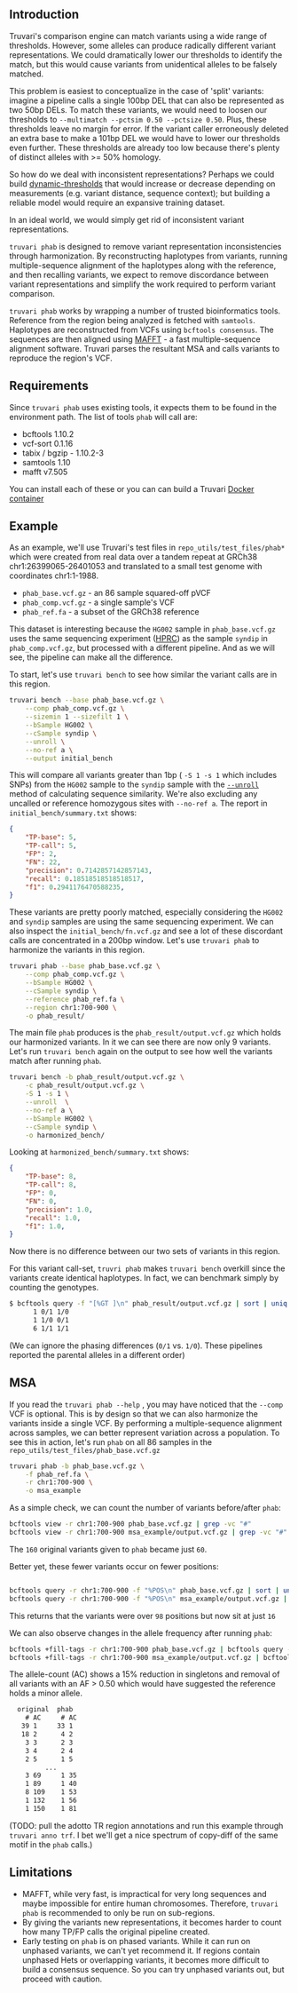 Introduction
------------

Truvari's comparison engine can match variants using a wide range of thresholds. However, some alleles can produce radically different variant representations. We could dramatically lower our thresholds to identify the match, but this would cause variants from unidentical alleles to be falsely matched. 

This problem is easiest to conceptualize in the case of 'split' variants: imagine a pipeline calls a single 100bp DEL that can also be represented as two 50bp DELs. To match these variants, we would need to loosen our thresholds to `--multimatch --pctsim 0.50 --pctsize 0.50`. Plus, these thresholds leave no margin for error. If the variant caller erroneously deleted an extra base to make a 101bp DEL we would have to lower our thresholds even further. These thresholds are already too low because there's plenty of distinct alleles with >= 50% homology.

So how do we deal with inconsistent representations? Perhaps we could build [dynamic-thresholds](https://github.com/ACEnglish/truvari/discussions/94) that would increase or decrease depending on measurements (e.g. variant distance, sequence context); but building a reliable model would require an expansive training dataset. 

In an ideal world, we would simply get rid of inconsistent variant representations. 

`truvari phab` is designed to remove variant representation inconsistencies through harmonization. By reconstructing haplotypes from variants, running multiple-sequence alignment of the haplotypes along with the reference, and then recalling variants, we expect to remove discordance between variant representations and simplify the work required to perform variant comparison.

`truvari phab` works by wrapping a number of trusted bioinformatics tools. Reference from the region being analyzed is fetched with `samtools`. Haplotypes are reconstructed from VCFs using `bcftools consensus`. The sequences are then aligned using [MAFFT](https://mafft.cbrc.jp/alignment/software/) - a fast multiple-sequence alignment software. Truvari parses the resultant MSA and calls variants to reproduce the region's VCF. 

Requirements
------------
Since `truvari phab` uses existing tools, it expects them to be found in the environment path. The list of tools `phab` will call are:

- bcftools 1.10.2
- vcf-sort 0.1.16
- tabix / bgzip - 1.10.2-3
- samtools 1.10
- mafft v7.505

You can install each of these or you can can build a Truvari [Docker container](Development#docker)

Example
-------
As an example, we'll use Truvari's test files in `repo_utils/test_files/phab*` which were created from real data over a tandem repeat at GRCh38 chr1:26399065-26401053 and translated to a small test genome with coordinates chr1:1-1988.

* `phab_base.vcf.gz` - an 86 sample squared-off pVCF
* `phab_comp.vcf.gz` - a single sample's VCF
* `phab_ref.fa` - a subset of the GRCh38 reference

This dataset is interesting because the `HG002` sample in `phab_base.vcf.gz` uses the same sequencing experiment ([HPRC](https://github.com/human-pangenomics/HPP_Year1_Assemblies)) as the sample `syndip` in `phab_comp.vcf.gz`, but processed with a different pipeline. And as we will see, the pipeline can make all the difference.

To start, let's use `truvari bench` to see how similar the variant calls are in this region.
```bash
truvari bench --base phab_base.vcf.gz \
	--comp phab_comp.vcf.gz \
	--sizemin 1 --sizefilt 1 \
	--bSample HG002 \
	--cSample syndip \
	--unroll \
	--no-ref a \
	--output initial_bench
```
This will compare all variants greater than 1bp ( `-S 1 -s 1` which includes SNPs) from the `HG002` sample to the `syndip` sample with the [`--unroll`](bench#unroll) method of calculating sequence similarity. We're also excluding any uncalled or reference homozygous sites with `--no-ref a`. The report in `initial_bench/summary.txt` shows:
```json
{
    "TP-base": 5,
    "TP-call": 5,
    "FP": 2,
    "FN": 22,
    "precision": 0.7142857142857143,
    "recall": 0.18518518518518517,
    "f1": 0.2941176470588235,
}
```

These variants are pretty poorly matched, especially considering the `HG002` and `syndip` samples are using the same sequencing experiment. We can also inspect the `initial_bench/fn.vcf.gz` and see a lot of these discordant calls are concentrated in a 200bp window. Let's use `truvari phab` to harmonize the variants in this region.
```bash
truvari phab --base phab_base.vcf.gz \
	--comp phab_comp.vcf.gz \
	--bSample HG002 \
	--cSample syndip \
	--reference phab_ref.fa \
	--region chr1:700-900 \
	-o phab_result/
```

The main file `phab` produces is the `phab_result/output.vcf.gz` which holds our harmonized variants.  In it we can see there are now only 9 variants. Let's run `truvari bench` again on the output to see how well the variants match after running `phab`.

```bash
truvari bench -b phab_result/output.vcf.gz \
	-c phab_result/output.vcf.gz \
	-S 1 -s 1 \
	--unroll  \
	--no-ref a \
	--bSample HG002 \
	--cSample syndip \
	-o harmonized_bench/
```
Looking at `harmonized_bench/summary.txt` shows:
```json
{
    "TP-base": 8,
    "TP-call": 8,
    "FP": 0,
    "FN": 0,
    "precision": 1.0,
    "recall": 1.0,
    "f1": 1.0,
}
```
Now there is no difference between our two sets of variants in this region.

For this variant call-set, `truvri phab` makes `truvari bench` overkill since the variants create identical haplotypes. In fact, we can benchmark simply by counting the genotypes.
```bash
$ bcftools query -f "[%GT ]\n" phab_result/output.vcf.gz | sort | uniq -c
      1 0/1 1/0
      1 1/0 0/1
      6 1/1 1/1
```
(We can ignore the phasing differences (`0/1` vs. `1/0`). These pipelines reported the parental alleles in a different order)

MSA
---

If you read the `truvari phab --help` , you may have noticed that the `--comp` VCF is optional. This is by design so that we can also harmonize the variants inside a single VCF. By performing a multiple-sequence alignment across samples, we can better represent variation across a population. To see this in action, let's run `phab` on all 86 samples in the `repo_utils/test_files/phab_base.vcf.gz`
```bash
truvari phab -b phab_base.vcf.gz \
	-f phab_ref.fa \
	-r chr1:700-900 \
	-o msa_example
```

As a simple check, we can count the number of variants before/after `phab`:
```bash
bcftools view -r chr1:700-900 phab_base.vcf.gz | grep -vc "#"
bcftools view -r chr1:700-900 msa_example/output.vcf.gz | grep -vc "#"
```
The `160` original variants given to `phab` became just `60`.

Better yet, these fewer variants occur on fewer positions:
```bash

bcftools query -r chr1:700-900 -f "%POS\n" phab_base.vcf.gz | sort | uniq | wc -l
bcftools query -r chr1:700-900 -f "%POS\n" msa_example/output.vcf.gz | sort | uniq | wc -l
```
This returns that the variants were over `98` positions but now sit at just `16`

We can also observe changes in the allele frequency after running `phab`:
```bash
bcftools +fill-tags -r chr1:700-900 phab_base.vcf.gz | bcftools query -f "%AC\n" | sort -n | uniq -c
bcftools +fill-tags -r chr1:700-900 msa_example/output.vcf.gz | bcftools query -f "%AC\n" | sort -n | uniq -c
```
The allele-count (AC) shows a 15% reduction in singletons and removal of all variants with an AF > 0.50 which would have suggested the reference holds a minor allele.
```txt
  original  phab
    # AC     # AC
   39 1     33 1
   18 2      4 2
    3 3      2 3
    3 4      2 4
    2 5      1 5
         ...
    3 69     1 35
    1 89     1 40
    8 109    1 53
    1 132    1 56
    1 150    1 81
```

(TODO: pull the adotto TR region annotations and run this example through `truvari anno trf`. I bet we'll get a nice spectrum of copy-diff of the same motif in the `phab` calls.)

Limitations
-----------
* MAFFT, while very fast, is impractical for very long sequences and maybe impossible for entire human chromosomes. Therefore, `truvari phab` is recommended to only be run on sub-regions.
* By giving the variants new representations, it becomes harder to count how many TP/FP calls the original pipeline created. 
* Early testing on `phab` is on phased variants. While it can run on unphased variants, we can't yet recommend it. If regions contain unphased Hets or overlapping variants, it becomes more difficult to build a consensus sequence. So you can try unphased variants out, but proceed with caution.

